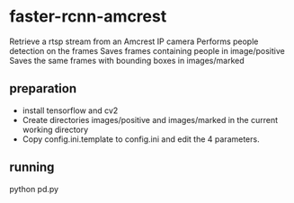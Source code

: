 # faster-rcnn-amcrest
Retrieve a rtsp stream from an Amcrest IP camera
Performs people detection on the frames
Saves frames containing people in image/positive
Saves the same frames with bounding boxes in images/marked

## preparation
* install tensorflow and cv2
* Create directories images/positive and images/marked in the current working directory
* Copy config.ini.template to config.ini and edit the 4 parameters.

## running
python pd.py
